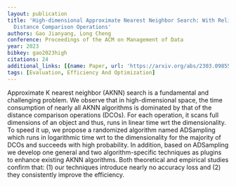 ```yaml
---
layout: publication
title: 'High-dimensional Approximate Nearest Neighbor Search: With Reliable And Efficient
  Distance Comparison Operations'
authors: Gao Jianyang, Long Cheng
conference: Proceedings of the ACM on Management of Data
year: 2023
bibkey: gao2023high
citations: 24
additional_links: [{name: Paper, url: 'https://arxiv.org/abs/2303.09855'}]
tags: [Evaluation, Efficiency And Optimization]
---
```

Approximate K nearest neighbor (AKNN) search is a fundamental and challenging
problem. We observe that in high-dimensional space, the time consumption of
nearly all AKNN algorithms is dominated by that of the distance comparison
operations (DCOs). For each operation, it scans full dimensions of an object
and thus, runs in linear time wrt the dimensionality. To speed it up, we
propose a randomized algorithm named ADSampling which runs in logarithmic time
wrt to the dimensionality for the majority of DCOs and succeeds with high
probability. In addition, based on ADSampling we develop one general and two
algorithm-specific techniques as plugins to enhance existing AKNN algorithms.
Both theoretical and empirical studies confirm that: (1) our techniques
introduce nearly no accuracy loss and (2) they consistently improve the
efficiency.